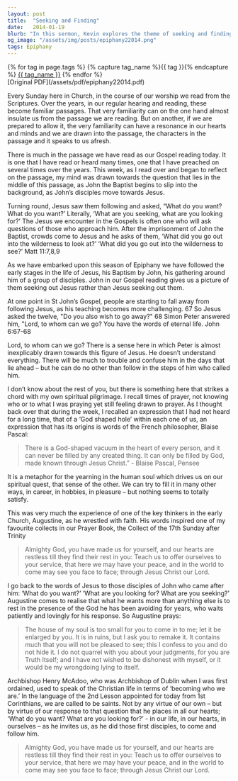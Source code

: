 ```yaml
---
layout: post
title:  "Seeking and Finding"
date:   2014-01-19
blurb: "In this sermon, Kevin explores the theme of seeking and finding in our spiritual journey. He discusses the resonance of familiar scripture passages and the questions Jesus asks of those who approach him. Drawing on the words of philosophers and theologians, he reflects on the human yearning for God and the restlessness of the heart until it finds rest in God."
og_image: "/assets/img/posts/epiphany22014.png"
tags: Epiphany
---    
```

<div class="tag-pills">
  {% for tag in page.tags %}
    {% capture tag_name %}{{ tag }}{% endcapture %}
    <a href="{{ site.baseurl }}/tag/{{ tag_name }}" class="tag-pill">{{ tag_name }}</a>
  {% endfor %}
</div>
[Original PDF](/assets/pdf/epiphany22014.pdf)

Every Sunday here in Church, in the course of our worship we read from the Scriptures. Over the years, in our regular hearing and reading, these become familiar passages. That very familiarity can on the one hand almost insulate us from the passage we are reading. But on another, if we are prepared to allow it, the very familiarity can have a resonance in our hearts and minds and we are drawn into the passage, the characters in the passage and it speaks to us afresh.

There is much in the passage we have read as our Gospel reading today. It is one that I have read or heard many times, one that I have preached on several times over the years. This week, as I read over and began to reflect on the passage, my mind was drawn towards the question that lies in the middle of this passage, as John the Baptist begins to slip into the background, as John’s disciples move towards Jesus.

Turning round, Jesus saw them following and asked, “What do you want? What do you want?’ Literally, ‘What are you seeking, what are you looking for?’ The Jesus we encounter in the Gospels is often one who will ask questions of those who approach him. After the imprisonment of John the Baptist, crowds come to Jesus and he asks of them, ‘What did you go out into the wilderness to look at?’ ‘What did you go out into the wilderness to see?’ Matt 11:7,8,9

As we have embarked upon this season of Epiphany we have followed the early stages in the life of Jesus, his Baptism by John, his gathering around him of a group of disciples. John in our Gospel reading gives us a picture of them seeking out Jesus rather than Jesus seeking out them.

At one point in St John’s Gospel, people are starting to fall away from following Jesus, as his teaching becomes more challenging. 67 So Jesus asked the twelve, "Do you also wish to go away?" 68 Simon Peter answered him, "Lord, to whom can we go? You have the words of eternal life. John 6:67-68

Lord, to whom can we go? There is a sense here in which Peter is almost inexplicably drawn towards this figure of Jesus. He doesn’t understand everything. There will be much to trouble and confuse him in the days that lie ahead – but he can do no other than follow in the steps of him who called him.

I don’t know about the rest of you, but there is something here that strikes a chord with my own spiritual pilgrimage. I recall times of prayer, not knowing who or to what I was praying yet still feeling drawn to prayer. As I thought back over that during the week, I recalled an expression that I had not heard for a long time, that of a ‘God shaped hole’ within each one of us, an expression that has its origins is words of the French philosopher, Blaise Pascal:

> There is a God-shaped vacuum in the heart of every person, and it can never be filled by any created thing. It can only be filled by God, made known through Jesus Christ.” - Blaise Pascal, Pensee

It is a metaphor for the yearning in the human soul which drives us on our spiritual quest, that sense of the other. We can try to fill it in many other ways, in career, in hobbies, in pleasure – but nothing seems to totally satisfy.

This was very much the experience of one of the key thinkers in the early Church, Augustine, as he wrestled with faith. His words inspired one of my favourite collects in our Prayer Book, the Collect of the 17th Sunday after Trinity

> Almighty God,
> you have made us for yourself,
> and our hearts are restless till they find their rest in you:
> Teach us to offer ourselves to your service,
> that here we may have your peace,
> and in the world to come may see you face to face;
> through Jesus Christ our Lord.

I go back to the words of Jesus to those disciples of John who came after him: ‘What do you want?’ ‘What are you looking for? What are you seeking?’ Augustine comes to realise that what he wants more than anything else is to rest in the presence of the God he has been avoiding for years, who waits patiently and lovingly for his response. So Augustine prays:

> The house of my soul is too small for you to come in to me; let it be enlarged by you. It is in ruins, but I ask you to remake it. It contains much that you will not be pleased to see; this I confess to you and do not hide it.
> I do not quarrel with you about your judgments, for you are Truth Itself; and I have not wished to be dishonest with myself, or it would be my wrongdoing lying to itself.

Archbishop Henry McAdoo, who was Archbishop of Dublin when I was first ordained, used to speak of the Christian life in terms of ‘becoming who we are.’ In the language of the 2nd Lesson appointed for today from 1st Corinthians, we are called to be saints. Not by any virtue of our own – but by virtue of our response to that question that he places in all our hearts; ‘What do you want? What are you looking for?’ - in our life, in our hearts, in ourselves – as he invites us, as he did those first disciples, to come and follow him.

> Almighty God,
> you have made us for yourself,
> and our hearts are restless till they find their rest in you:
> Teach us to offer ourselves to your service,
> that here we may have your peace,
> and in the world to come may see you face to face;
> through Jesus Christ our Lord.
